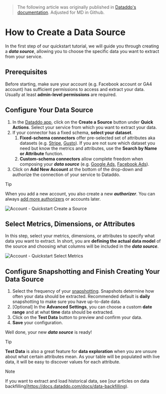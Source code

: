 > The following article was originally published in [Dataddo's documentation](https://docs.dataddo.com/docs/creating-a-data-source). Adjusted for MD in Github.

# How to Create a Data Source
In the first step of our quickstart tutorial, we will guide you through creating a ***data source***, allowing you to choose the specific data you want to extract from your service.

## Prerequisites
Before starting, make sure your account (e.g. Facebook account or GA4 account) has sufficient permissions to access and extract your data. Usually at least **admin-level permissions** are required.

## Configure Your Data Source

1. In the [Dataddo app](https://app.dataddo.com/), click on the **Create a Source** button under **Quick Actions**. Select your service from which you want to extract your data.
2. If your connector has a fixed schema, **select your dataset**.
    1. **Fixed-schema connectors** offer pre-selected set of attributes aka datasets (e.g. [Stripe](https://docs.dataddo.com/docs/stripe), [Gusto](https://docs.dataddo.com/docs/gusto)).  If you are not sure which dataset you need but know the metrics and attributes, use the **Search by Name or Attribute** function.
    2. **Custom-schema connectors** allow complete freedom when composing your ***data source*** (e.g. [Google Ads](https://docs.dataddo.com/docs/google-ads), [Facebook Ads](https://docs.dataddo.com/docs/facebook-ads)).
3. Click on **Add New Account** at the bottom of the drop-down and authorize the connection of your service to Dataddo.

> [!TIP]
> When you add a new account, you also create a new ***authorizer***. You can always [add more authorizers](https://docs.dataddo.com/docs/authorized-services) or accounts later.

![Account - Quickstart Create a Source](https://github.com/mylinhpb/portfolio/assets/145331760/1048adfb-ea72-4a2f-843e-7f7fda2e717e)


## Select Metrics, Dimensions, or Attributes
In this step, select your metrics, dimensions, or attributes to specify what data you want to extract. In short, you are **defining the actual data model** of the source and choosing what columns will be included in the ***data source***.

![Account - Quickstart Select Metrics](https://github.com/mylinhpb/portfolio/assets/145331760/e43ccb7f-277b-4d0b-ab67-89401aaa7f56)

## Configure Snapshotting and Finish Creating Your Data Source
1. Select the frequency of your [snapshotting](https://docs.dataddo.com/docs/extraction). Snapshots determine how often your data should be extracted. Recommended default is **daily** snapshotting to make sure you have up-to-date data.
2. [Optional] In the **Advanced Settings**, you can choose a custom **date range** and at what **time** data should be extracted.
3. Click on the **Test Data** button to preview and confirm your data.
4. **Save** your configuration.

Well done, your new ***data source*** is ready!

> [!TIP]
> **Test Data** is also a great feature for **data exploration** when you are unsure about what certain attributes mean. As your table will be populated with live data, it will be easy to discover values for each attribute.


> [!NOTE]
> If you want to extract and load historical data, see [our articles on data backfilling]https://docs.dataddo.com/docs/data-backfilling).
